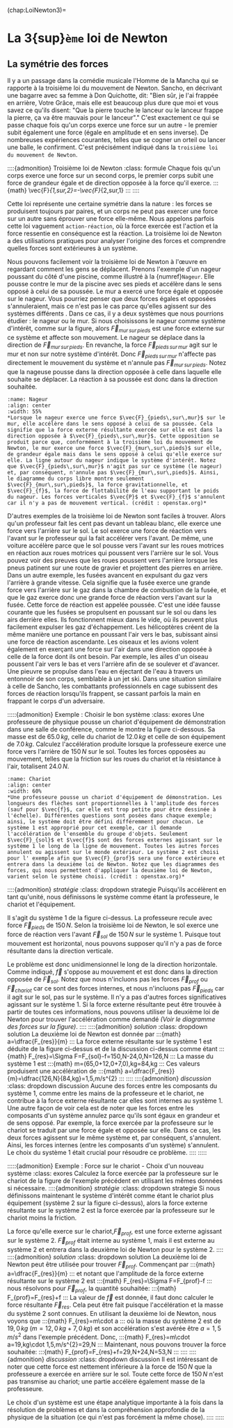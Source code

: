 (chap:LoiNewton3)=
# La 3{sup}`ème` loi de Newton
## La symétrie des forces
Il y a un passage dans la comédie musicale l'Homme de la Mancha qui se rapporte à la troisième loi du mouvement de Newton. Sancho, en décrivant une bagarre avec sa femme à Don Quichotte, dit: "Bien sûr, je l'ai frappée en arrière, Votre Grâce, mais elle est beaucoup plus dure que moi et vous savez ce qu'ils disent: "Que la pierre touche le lanceur ou le lanceur frappe la pierre, ça va être mauvais pour le lanceur"." C'est exactement ce qui se passe chaque fois qu'un corps exerce une force sur un autre - le premier subit également une force (égale en amplitude et en sens inverse). De nombreuses expériences courantes, telles que se cogner un orteil ou lancer une balle, le confirment. C'est précisément indiqué dans la `troisième loi du mouvement de Newton`.

::::{admonition} Troisième loi de Newton
:class: formule
Chaque fois qu'un corps exerce une force sur un second corps, le premier corps subit une force de grandeur égale et de direction opposée à la force qu'il exerce.
:::{math}
\vec{F}_{1\,sur\,2}=-\vec{F}_{2\,sur\,1}
:::
::::

Cette loi représente une certaine symétrie dans la nature : les forces se produisent toujours par paires, et un corps ne peut pas exercer une force sur un autre sans éprouver une force elle-même. Nous appelons parfois cette loi vaguement `action-réaction`, où la force exercée est l'action et la force ressentie en conséquence est la réaction. La troisième loi de Newton a des utilisations pratiques pour analyser l'origine des forces et comprendre quelles forces sont extérieures à un système.

Nous pouvons facilement voir la troisième loi de Newton à l'œuvre en regardant comment les gens se déplacent. Prenons l'exemple d'un nageur poussant du côté d'une piscine, comme illustré à la {numref}`Nageur`. Elle pousse contre le mur de la piscine avec ses pieds et accélère dans le sens opposé à celui de sa poussée. Le mur a exercé une force égale et opposée sur le nageur. Vous pourriez penser que deux forces égales et opposées s'annuleraient, mais ce n'est pas le cas parce qu'elles agissent sur des systèmes différents . Dans ce cas, il y a deux systèmes que nous pourrions étudier : le nageur ou le mur. Si nous choisissons le nageur comme système d'intérêt, comme sur la figure, alors $\vec{F}_{mur\,sur\,pieds}$ est une force externe sur ce système et affecte son mouvement. Le nageur se déplace dans la direction de $\vec{F}_{mur\,sur\,pieds}$. En revanche, la force $\vec{F}_{pieds\,sur\,mur}$ agit sur le mur et non sur notre système d'intérêt. Donc $\vec{F}_{pieds\,sur\,mur}$ n'affecte pas directement le mouvement du système et n'annule pas $\vec{F}_{mur\,sur\,pieds}$. Notez que la nageuse pousse dans la direction opposée à celle dans laquelle elle souhaite se déplacer. La réaction à sa poussée est donc dans la direction souhaitée.
```{figure} figures/nageur.png
:name: Nageur
:align: center
:width: 55%
*Lorsque le nageur exerce une force $\vec{F}_{pieds\,sur\,mur}$ sur le mur, elle accélère dans le sens opposé à celui de sa poussée. Cela signifie que la force externe résultante exercée sur elle est dans la direction opposée à $\vec{F}_{pieds\,sur\,mur}$. Cette opposition se produit parce que, conformément à la troisième loi du mouvement de Newton, le mur exerce une force $\vec{F}_{mur\,sur\,pieds}$ sur elle, de grandeur égale mais dans le sens opposé à celui qu'elle exerce sur elle. La ligne autour du nageur indique le système d'intérêt. Notez que $\vec{F}_{pieds\,sur\,mur}$ n'agit pas sur ce système (le nageur) et, par conséquent, n'annule pas $\vec{F}_{mur\,sur\,pieds}$. Ainsi, le diagramme du corps libre montre seulement $\vec{F}_{mur\,sur\,pieds}$, la force gravitationnelle, et $\vec{F}_{f}$, la force de flottabilité de l'eau supportant le poids du nageur. Les forces verticales $\vec{P}$ et $\vec{F}_{f}$ s'annulent car il n'y a pas de mouvement vertical. (crédit : openstax.org)*
```

D'autres exemples de la troisième loi de Newton sont faciles à trouver. Alors qu'un professeur fait les cent pas devant un tableau blanc, elle exerce une force vers l'arrière sur le sol. Le sol exerce une force de réaction vers l'avant sur le professeur qui la fait accélérer vers l'avant. De même, une voiture accélère parce que le sol pousse vers l'avant sur les roues motrices en réaction aux roues motrices qui poussent vers l'arrière sur le sol. Vous pouvez voir des preuves que les roues poussent vers l'arrière lorsque les pneus patinent sur une route de gravier et projettent des pierres en arrière. Dans un autre exemple, les fusées avancent en expulsant du gaz vers l'arrière à grande vitesse. Cela signifie que la fusée exerce une grande force vers l'arrière sur le gaz dans la chambre de combustion de la fusée, et que le gaz exerce donc une grande force de réaction vers l'avant sur la fusée. Cette force de réaction est appelée poussée. C'est une idée fausse courante que les fusées se propulsent en poussant sur le sol ou dans les airs derrière elles. Ils fonctionnent mieux dans le vide, où ils peuvent plus facilement expulser les gaz d'échappement. Les hélicoptères créent de la même manière une portance en poussant l'air vers le bas, subissant ainsi une force de réaction ascendante. Les oiseaux et les avions volent également en exerçant une force sur l'air dans une direction opposée à celle de la force dont ils ont besoin. Par exemple, les ailes d'un oiseau poussent l'air vers le bas et vers l'arrière afin de se soulever et d'avancer. Une pieuvre se propulse dans l'eau en éjectant de l'eau à travers un entonnoir de son corps, semblable à un jet ski. Dans une situation similaire à celle de Sancho, les combattants professionnels en cage subissent des forces de réaction lorsqu'ils frappent, se cassant parfois la main en frappant le corps d'un adversaire.

:::::{admonition} Exemple : Choisir le bon système
:class: exores
Une professeure de physique pousse un chariot d'équipement de démonstration dans une salle de conférence, comme le montre la figure ci-dessous. Sa masse est de $65.0\,kg$, celle du chariot de $12.0\,kg$ et celle de son équipement de $7.0\,kg$. Calculez l'accélération produite lorsque la professeure exerce une force vers l'arrière de $150\,N$ sur le sol. Toutes les forces opposées au mouvement, telles que la friction sur les roues du chariot et la résistance à l'air, totalisent $24.0\,N$.
```{figure} figures/Chariot.jpg
:name: Chariot
:align: center
:width: 60%
*Une professeure pousse un chariot d'équipement de démonstration. Les longueurs des flèches sont proportionnelles à l'amplitude des forces (sauf pour $\vec{f}$, car elle est trop petite pour être dessinée à l'échelle). Différentes questions sont posées dans chaque exemple; ainsi, le système doit être défini différemment pour chacun. Le système 1 est approprié pour cet exemple, car il demande l'accélération de l'ensemble du groupe d'objets. Seulement $\vec{F}_{sol}$ et $\vec{f}$ sont des forces externes agissant sur le système 1 le long de la ligne de mouvement. Toutes les autres forces annulent ou agissent sur le monde extérieur. Le système 2 est choisi pour l' exemple afin que $\vec{F}_{prof}$ sera une force extérieure et entrera dans la deuxième loi de Newton. Notez que les diagrammes des forces, qui nous permettent d'appliquer la deuxième loi de Newton, varient selon le système choisi. (crédit : openstax.org)*
```
::::{admonition} *stratégie*
:class: dropdown strategie
Puisqu'ils accélèrent en tant qu'unité, nous définissons le système comme étant la professeure, le chariot et l'équipement.

Il s'agit du système 1 de la figure ci-dessus. La professeure recule avec force $\vec{F}_{pieds}$ de $150\,N$. Selon la troisième loi de Newton, le sol exerce une force de réaction vers l'avant $\vec{F}_{sol}$ de $150\,N$ sur le système 1. Puisque tout mouvement est horizontal, nous pouvons supposer qu'il n'y a pas de force résultante dans la direction verticale.

Le problème est donc unidimensionnel le long de la direction horizontale. Comme indiqué, $\vec{f}$ s'oppose au mouvement et est donc dans la direction opposée de $\vec{F}_{sol}$. Notez que nous n'incluons pas les forces $\vec{F}_{prof}$ ou $\vec{F}_{chariot}$ car ce sont des forces internes, et nous n'incluons pas $\vec{F}_{pieds}$ car il agit sur le sol, pas sur le système. Il n'y a pas d'autres forces significatives agissant sur le système 1. Si la force externe résultante peut être trouvée à partir de toutes ces informations, nous pouvons utiliser la deuxième loi de Newton pour trouver l'accélération comme demandé *(Voir le diagramme des forces sur la figure)*.
::::
::::{admonition} *solution*
:class: dropdown solution
La deuxième loi de Newton est donnée par
:::{math}
a=\dfrac{F_{res}}{m}
:::
La force externe résultante sur le système 1 est déduite de la figure ci-dessus et de la discussion ci-dessus comme étant
:::{math}
F_{res}=\Sigma F=F_{sol}-f=150\,N-24,0\,N=126\,N
:::
La masse du système 1 est
:::{math}
m=(65,0+12,0+7,0)\,kg=84\,kg
:::
Ces valeurs produisent une accélération de
:::{math}
a=\dfrac{F_{res}}{m}=\dfrac{126\,N}{84\,kg}=1,5\,m/s^{2}
:::
::::
::::{admonition} *discussion*
:class: dropdown discussion
Aucune des forces entre les composants du système 1, comme entre les mains de la professeure et le chariot, ne contribue à la force externe résultante car elles sont internes au système 1.\
Une autre façon de voir cela est de noter que les forces entre les composants d'un système annulez parce qu'ils sont égaux en grandeur et de sens opposé. Par exemple, la force exercée par la professeure sur le chariot se traduit par une force égale et opposée sur elle. Dans ce cas, les deux forces agissent sur le même système et, par conséquent, s'annulent. Ainsi, les forces internes (entre les composants d'un système) s'annulent. Le choix du système 1 était crucial pour résoudre ce problème.
::::
:::::

:::::{admonition} Exemple : Force sur le chariot - Choix d'un nouveau système
:class: exores
Calculez la force exercée par la professeure sur le chariot de la figure de l'exemple précédent en utilisant les mêmes données si nécessaire.
::::{admonition} *stratégie*
:class: dropdown strategie
Si nous définissons maintenant le système d'intérêt comme étant le chariot plus équipement (système 2 sur la figure ci-dessus), alors la force externe résultante sur le système 2 est la force exercée par la professeure sur le chariot moins la friction.

La force qu'elle exerce sur le chariot,$\vec{F}_{prof}$, est une force externe agissant sur le système 2. $\vec{F}_{prof}$ était interne au système 1, mais il est externe au système 2 et entrera dans la deuxième loi de Newton pour le système 2.
::::
::::{admonition} *solution*
:class: dropdown solution
La deuxième loi de Newton peut être utilisée pour trouver $\vec{F}_{prof}$. Commençant par
:::{math}
a=\dfrac{F_{res}}{m}
:::
et notant que l'amplitude de la force externe résultante sur le système 2 est
:::{math}
F_{res}=\Sigma F=F_{prof}-f
:::
nous résolvons pour $\vec{F}_{prof}$, la quantité souhaitée:
:::{math}
F_{prof}=F_{res}+f
:::
La valeur de $\vec{f}$ est donnée, il faut donc calculer le force résultante $\vec{F}_{res}$. Cela peut être fait puisque l'accélération et la masse du système 2 sont connues. En utilisant la deuxième loi de Newton, nous voyons que
:::{math}
F_{res}=m\cdot a
:::
où la masse du système 2 est de $19,0\,kg$ ($m=12,0\,kg+7,0\,kg$) et son accélération s'est avérée être $a=1,5\,m/s^{2}$ dans l'exemple précédent. Donc,
:::{math}
F_{res}=m\cdot a=19\,kg\cdot 1,5\,m/s^{2}=29\,N
:::
Maintenant, nous pouvons trouver la force souhaitée:
:::{math}
F_{prof}=F_{res}+f=29\,N+24\,N=53\,N
:::
::::
::::{admonition} *discussion*
:class: dropdown discussion
Il est intéressant de noter que cette force est nettement inférieure à la force de $150\,N$ que la professeure a exercée en arrière sur le sol. Toute cette force de $150\,N$ n'est pas transmise au chariot; une partie accélère également masse de la professeure.

Le choix d'un système est une étape analytique importante à la fois dans la résolution de problèmes et dans la compréhension approfondie de la physique de la situation (ce qui n'est pas forcément la même chose).
::::
:::::
